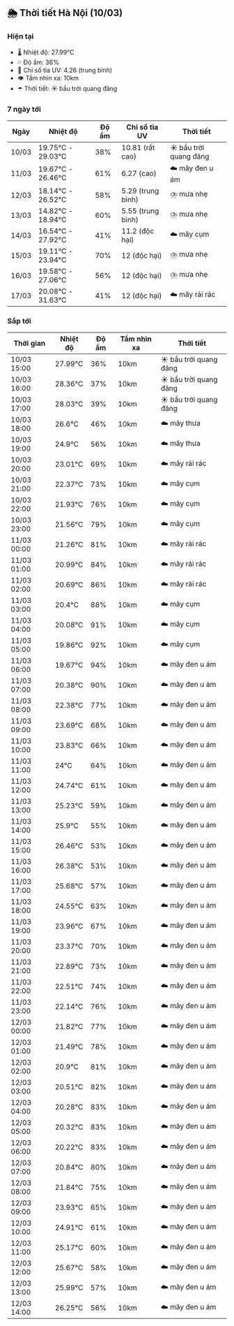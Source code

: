 ## 🌦️ Thời tiết Hà Nội (10/03)

### Hiện tại

- 🌡️ Nhiệt độ: 27.99℃
- 💦 Độ ẩm: 36%
- 🌟 Chỉ số tia UV: 4.26 (trung bình)
- 👁️ Tầm nhìn xa: 10km
- ☂️ Thời tiết: ☀️ bầu trời quang đãng

### 7 ngày tới

| Ngày | Nhiệt độ | Độ ẩm | Chỉ số tia UV | Thời tiết |
| --- | --- | --- | --- | --- |
| 10/03 | 19.75℃ - 29.03℃ | 38% | 10.81 (rất cao) | ☀️ bầu trời quang đãng |
| 11/03 | 19.67℃ - 26.46℃ | 61% | 6.27 (cao) | ☁️ mây đen u ám |
| 12/03 | 18.14℃ - 26.52℃ | 58% | 5.29 (trung bình) | ⛈️ mưa nhẹ |
| 13/03 | 14.82℃ - 18.94℃ | 60% | 5.55 (trung bình) | ⛈️ mưa nhẹ |
| 14/03 | 16.54℃ - 27.92℃ | 41% | 11.2 (độc hại) | ☁️ mây cụm |
| 15/03 | 19.11℃ - 23.94℃ | 70% | 12 (độc hại) | ⛈️ mưa nhẹ |
| 16/03 | 19.58℃ - 27.06℃ | 56% | 12 (độc hại) | ⛈️ mưa nhẹ |
| 17/03 | 20.08℃ - 31.63℃ | 41% | 12 (độc hại) | ☁️ mây rải rác |

### Sắp tới

| Thời gian | Nhiệt độ | Độ ẩm | Tầm nhìn xa | Thời tiết |
| --- | --- | --- | --- | --- |
| 10/03 15:00 | 27.99℃ | 36% | 10km | ☀️ bầu trời quang đãng |
| 10/03 16:00 | 28.36℃ | 37% | 10km | ☀️ bầu trời quang đãng |
| 10/03 17:00 | 28.03℃ | 39% | 10km | ☀️ bầu trời quang đãng |
| 10/03 18:00 | 26.6℃ | 46% | 10km | ☁️ mây thưa |
| 10/03 19:00 | 24.9℃ | 56% | 10km | ☁️ mây thưa |
| 10/03 20:00 | 23.01℃ | 69% | 10km | ☁️ mây rải rác |
| 10/03 21:00 | 22.37℃ | 73% | 10km | ☁️ mây cụm |
| 10/03 22:00 | 21.93℃ | 76% | 10km | ☁️ mây cụm |
| 10/03 23:00 | 21.56℃ | 79% | 10km | ☁️ mây cụm |
| 11/03 00:00 | 21.26℃ | 81% | 10km | ☁️ mây rải rác |
| 11/03 01:00 | 20.99℃ | 84% | 10km | ☁️ mây rải rác |
| 11/03 02:00 | 20.69℃ | 86% | 10km | ☁️ mây rải rác |
| 11/03 03:00 | 20.4℃ | 88% | 10km | ☁️ mây cụm |
| 11/03 04:00 | 20.08℃ | 91% | 10km | ☁️ mây cụm |
| 11/03 05:00 | 19.86℃ | 92% | 10km | ☁️ mây cụm |
| 11/03 06:00 | 19.67℃ | 94% | 10km | ☁️ mây đen u ám |
| 11/03 07:00 | 20.38℃ | 90% | 10km | ☁️ mây đen u ám |
| 11/03 08:00 | 22.38℃ | 77% | 10km | ☁️ mây đen u ám |
| 11/03 09:00 | 23.69℃ | 68% | 10km | ☁️ mây đen u ám |
| 11/03 10:00 | 23.83℃ | 66% | 10km | ☁️ mây đen u ám |
| 11/03 11:00 | 24℃ | 64% | 10km | ☁️ mây đen u ám |
| 11/03 12:00 | 24.74℃ | 61% | 10km | ☁️ mây đen u ám |
| 11/03 13:00 | 25.23℃ | 59% | 10km | ☁️ mây đen u ám |
| 11/03 14:00 | 25.9℃ | 55% | 10km | ☁️ mây đen u ám |
| 11/03 15:00 | 26.46℃ | 53% | 10km | ☁️ mây đen u ám |
| 11/03 16:00 | 26.38℃ | 53% | 10km | ☁️ mây đen u ám |
| 11/03 17:00 | 25.68℃ | 57% | 10km | ☁️ mây đen u ám |
| 11/03 18:00 | 24.55℃ | 63% | 10km | ☁️ mây đen u ám |
| 11/03 19:00 | 23.96℃ | 67% | 10km | ☁️ mây đen u ám |
| 11/03 20:00 | 23.37℃ | 70% | 10km | ☁️ mây đen u ám |
| 11/03 21:00 | 22.89℃ | 73% | 10km | ☁️ mây đen u ám |
| 11/03 22:00 | 22.51℃ | 74% | 10km | ☁️ mây đen u ám |
| 11/03 23:00 | 22.14℃ | 76% | 10km | ☁️ mây đen u ám |
| 12/03 00:00 | 21.82℃ | 77% | 10km | ☁️ mây đen u ám |
| 12/03 01:00 | 21.49℃ | 78% | 10km | ☁️ mây đen u ám |
| 12/03 02:00 | 20.9℃ | 81% | 10km | ☁️ mây đen u ám |
| 12/03 03:00 | 20.51℃ | 82% | 10km | ☁️ mây đen u ám |
| 12/03 04:00 | 20.28℃ | 83% | 10km | ☁️ mây đen u ám |
| 12/03 05:00 | 20.32℃ | 83% | 10km | ☁️ mây đen u ám |
| 12/03 06:00 | 20.22℃ | 83% | 10km | ☁️ mây đen u ám |
| 12/03 07:00 | 20.84℃ | 80% | 10km | ☁️ mây đen u ám |
| 12/03 08:00 | 21.84℃ | 75% | 10km | ☁️ mây đen u ám |
| 12/03 09:00 | 23.93℃ | 65% | 10km | ☁️ mây đen u ám |
| 12/03 10:00 | 24.91℃ | 61% | 10km | ☁️ mây đen u ám |
| 12/03 11:00 | 25.17℃ | 60% | 10km | ☁️ mây đen u ám |
| 12/03 12:00 | 25.67℃ | 58% | 10km | ☁️ mây đen u ám |
| 12/03 13:00 | 25.99℃ | 57% | 10km | ☁️ mây đen u ám |
| 12/03 14:00 | 26.25℃ | 56% | 10km | ☁️ mây đen u ám |
